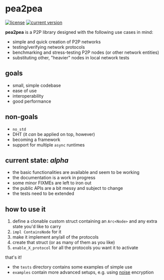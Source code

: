 # pea2pea
[![license](https://img.shields.io/badge/license-CC0-blue.svg)](https://creativecommons.org/publicdomain/zero/1.0/)
[![current version](https://img.shields.io/crates/v/pea2pea.svg)](https://crates.io/crates/pea2pea)

**pea2pea** is a P2P library designed with the following use cases in mind:
- simple and quick creation of P2P networks
- testing/verifying network protocols
- benchmarking and stress-testing P2P nodes (or other network entities)
- substituting other, "heavier" nodes in local network tests

## goals
- small, simple codebase
- ease of use
- interoperability
- good performance

## non-goals
- `no_std`
- DHT (it _can_ be applied on top, however)
- becoming a framework
- support for multiple `async` runtimes

## current state: _alpha_
- the basic functionalities are available and seem to be working
- the documentation is a work in progress
- some minor FIXMEs are left to iron out
- the public APIs are a bit messy and subject to change
- the tests need to be extended

## how to use it
1. define a clonable custom struct containing an `Arc<Node>` and any extra state you'd like to carry
2. `impl ContainsNode` for it
3. make it implement any/all of the protocols
4. create that struct (or as many of them as you like)
5. `enable_X_protocol` for all the protocols you want it to activate

that's it!

- the `tests` directory contains some examples of simple use
- `examples` contain more advanced setups, e.g. using [noise](https://noiseprotocol.org/noise.html) encryption
